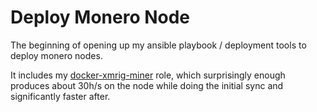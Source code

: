 Deploy Monero Node
==================

The beginning of opening up my ansible playbook / deployment tools to deploy monero nodes.

It includes my [docker-xmrig-miner](https://galaxy.ansible.com/mkell43/docker-xmrig-miner/) role, which surprisingly enough produces about 30h/s on the node while doing the initial sync and significantly faster after.
